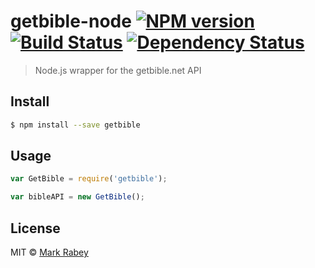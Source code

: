 # getbible-node [![NPM version][npm-image]][npm-url] [![Build Status][travis-image]][travis-url] [![Dependency Status][daviddm-image]][daviddm-url]
> Node.js wrapper for the getbible.net API


## Install

```sh
$ npm install --save getbible
```


## Usage

```js
var GetBible = require('getbible');

var bibleAPI = new GetBible();
```

## License

MIT © [Mark Rabey](http://markrabey.com)


[npm-image]: https://badge.fury.io/js/getbible-node.svg
[npm-url]: https://npmjs.org/package/getbible-node
[travis-image]: https://travis-ci.org/MarkRabey/getbible-node.svg?branch=master
[travis-url]: https://travis-ci.org/MarkRabey/getbible-node
[daviddm-image]: https://david-dm.org/MarkRabey/getbible-node.svg?theme=shields.io
[daviddm-url]: https://david-dm.org/MarkRabey/getbible-node
